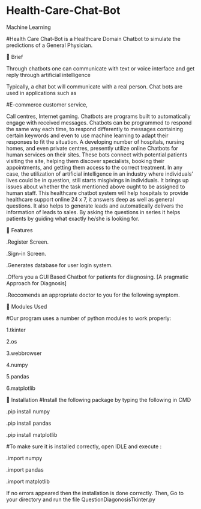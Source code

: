 # Health-Care-Chat-Bot
 Machine Learning

#Health Care Chat-Bot is a Healthcare Domain Chatbot to simulate the predictions of a General Physician.

📃 Brief

Through chatbots one can communicate with text or voice interface and get reply through artificial intelligence

Typically, a chat bot will communicate with a real person. Chat bots are used in applications such as

#E-commerce customer service,

Call centres,
Internet gaming.
Chatbots are programs built to automatically engage with received messages. Chatbots can be programmed to respond the same way each time, to respond differently to messages containing certain keywords and even to use machine learning to adapt their responses to fit the situation. A developing number of hospitals, nursing homes, and even private centres, presently utilize online Chatbots for human services on their sites. These bots connect with potential patients visiting the site, helping them discover specialists, booking their appointments, and getting them access to the correct treatment. In any case, the utilization of artificial intelligence in an industry where individuals’ lives could be in question, still starts misgivings in individuals. It brings up issues about whether the task mentioned above ought to be assigned to human staff. This healthcare chatbot system will help hospitals to provide healthcare support online 24 x 7, it answers deep as well as general questions. It also helps to generate leads and automatically delivers the information of leads to sales. By asking the questions in series it helps patients by guiding what exactly he/she is looking for.

📇 Features

.Register Screen.

.Sign-in Screen.

.Generates database for user login system.

.Offers you a GUI Based Chatbot for patients for diagnosing. [A pragmatic Approach for Diagnosis]

.Reccomends an appropriate doctor to you for the following symptom.

📜 Modules Used

#Our program uses a number of python modules to work properly:

1.tkinter

2.os

3.webbrowser

4.numpy

5.pandas

6.matplotlib

🔳 Installation
#Install the following package by typing the following in CMD

.pip install numpy

.pip install pandas

.pip install matplotlib

#To make sure it is installed correctly, open IDLE and execute :

.import numpy

.import pandas

.import matplotlib

If no errors appeared then the installation is done correctly. Then, Go to your directory and run the file QuestionDiagonosisTkinter.py
